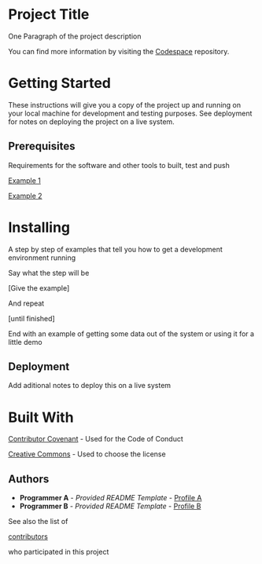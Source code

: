 # Project Title

One Paragraph of the project description

You can find more information by visiting the [Codespace](https://codespaceacademy.com/) repository.

# Getting Started

These instructions will give you a copy of the project up and running on your local machine for development and testing purposes. See deployment for notes on deploying the project on a live system.

## Prerequisites

Requirements for the software and other tools to built, test and push

[Example 1](https://www.google.com) 

[Example 2](https://www.google.com) 

# Installing

A step by step of examples that tell you how to get a development environment running

Say what the step will be

[Give the example]

And repeat

[until finished]

End with an example of getting some data out of the system or using it for a little demo

## Deployment

Add aditional notes to deploy this on a live system

# Built With

[Contributor Covenant](https://www.contributor-covenant.org) - Used for the Code of Conduct

[Creative Commons](https://www.creativecommons.org) - Used to choose the license

## Authors

- **Programmer A** - *Provided README Template* - [Profile A](https://github.com/FranciscoCoder)
- **Programmer B** - *Provided README Template* - [Profile B](https://github.com/VivagaCS)

See also the list of

[contributors](https://github.com/FranciscoCoder/todo-list)

who participated in this project